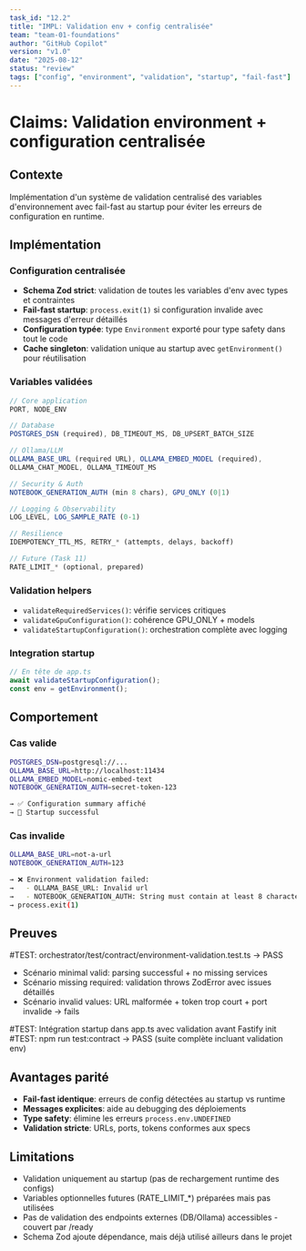 ```yaml
---
task_id: "12.2"
title: "IMPL: Validation env + config centralisée"
team: "team-01-foundations"
author: "GitHub Copilot"
version: "v1.0"
date: "2025-08-12"
status: "review"
tags: ["config", "environment", "validation", "startup", "fail-fast"]
---
```


# Claims: Validation environment + configuration centralisée

## Contexte
Implémentation d'un système de validation centralisé des variables d'environnement avec fail-fast au startup pour éviter les erreurs de configuration en runtime.

## Implémentation

### Configuration centralisée
- **Schema Zod strict**: validation de toutes les variables d'env avec types et contraintes
- **Fail-fast startup**: `process.exit(1)` si configuration invalide avec messages d'erreur détaillés
- **Configuration typée**: type `Environment` exporté pour type safety dans tout le code
- **Cache singleton**: validation unique au startup avec `getEnvironment()` pour réutilisation

### Variables validées
```typescript
// Core application
PORT, NODE_ENV

// Database  
POSTGRES_DSN (required), DB_TIMEOUT_MS, DB_UPSERT_BATCH_SIZE

// Ollama/LLM
OLLAMA_BASE_URL (required URL), OLLAMA_EMBED_MODEL (required), 
OLLAMA_CHAT_MODEL, OLLAMA_TIMEOUT_MS

// Security & Auth
NOTEBOOK_GENERATION_AUTH (min 8 chars), GPU_ONLY (0|1)

// Logging & Observability  
LOG_LEVEL, LOG_SAMPLE_RATE (0-1)

// Resilience
IDEMPOTENCY_TTL_MS, RETRY_* (attempts, delays, backoff)

// Future (Task 11)
RATE_LIMIT_* (optional, prepared)
```

### Validation helpers
- `validateRequiredServices()`: vérifie services critiques
- `validateGpuConfiguration()`: cohérence GPU_ONLY + models
- `validateStartupConfiguration()`: orchestration complète avec logging

### Integration startup
```typescript
// En tête de app.ts
await validateStartupConfiguration();
const env = getEnvironment();
```

## Comportement

### Cas valide
```bash
POSTGRES_DSN=postgresql://...
OLLAMA_BASE_URL=http://localhost:11434
OLLAMA_EMBED_MODEL=nomic-embed-text
NOTEBOOK_GENERATION_AUTH=secret-token-123

→ ✅ Configuration summary affiché
→ 🚀 Startup successful
```

### Cas invalide
```bash
OLLAMA_BASE_URL=not-a-url
NOTEBOOK_GENERATION_AUTH=123

→ ❌ Environment validation failed:
→   - OLLAMA_BASE_URL: Invalid url
→   - NOTEBOOK_GENERATION_AUTH: String must contain at least 8 characters
→ process.exit(1)
```

## Preuves

#TEST: orchestrator/test/contract/environment-validation.test.ts → PASS
- Scénario minimal valid: parsing successful + no missing services  
- Scénario missing required: validation throws ZodError avec issues détaillés
- Scénario invalid values: URL malformée + token trop court + port invalide → fails

#TEST: Intégration startup dans app.ts avec validation avant Fastify init
#TEST: npm run test:contract → PASS (suite complète incluant validation env)

## Avantages parité

- **Fail-fast identique**: erreurs de config détectées au startup vs runtime
- **Messages explicites**: aide au debugging des déploiements
- **Type safety**: élimine les erreurs `process.env.UNDEFINED` 
- **Validation stricte**: URLs, ports, tokens conformes aux specs

## Limitations

- Validation uniquement au startup (pas de rechargement runtime des configs)
- Variables optionnelles futures (RATE_LIMIT_*) préparées mais pas utilisées
- Pas de validation des endpoints externes (DB/Ollama) accessibles - couvert par /ready
- Schema Zod ajoute dépendance, mais déjà utilisé ailleurs dans le projet
